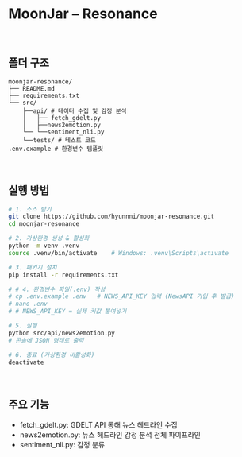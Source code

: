 # MoonJar – Resonance

<br>

## 폴더 구조
```
moonjar-resonance/
├── README.md
├── requirements.txt
└── src/
    ├──api/ # 데이터 수집 및 감정 분석
    │   ├── fetch_gdelt.py
    │   ├──news2emotion.py
    └── └──sentiment_nli.py
    └──tests/ # 테스트 코드
.env.example # 환경변수 템플릿
```

<br>

## 실행 방법
```bash
# 1. 소스 받기
git clone https://github.com/hyunnni/moonjar-resonance.git  
cd moonjar-resonance

# 2. 가상환경 생성 & 활성화
python -m venv .venv
source .venv/bin/activate    # Windows: .venv\Scripts\activate

# 3. 패키지 설치
pip install -r requirements.txt 

# # 4. 환경변수 파일(.env) 작성
# cp .env.example .env   # NEWS_API_KEY 입력 (NewsAPI 가입 후 발급)
# nano .env
# # NEWS_API_KEY = 실제 키값 붙여넣기

# 5. 실행
python src/api/news2emotion.py
# 콘솔에 JSON 형태로 출력

# 6. 종료 (가상환경 비활성화)
deactivate
```
<br>

## 주요 기능
- fetch_gdelt.py: GDELT API 통해 뉴스 헤드라인 수집
- news2emotion.py: 뉴스 헤드라인 감정 분석 전체 파이프라인
- sentiment_nli.py: 감정 분류 

<br>